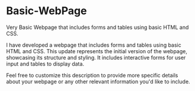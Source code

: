 # Basic-WebPage
Very Basic Webpage that includes forms and tables using basic HTML and CSS. 

I have developed a webpage that includes forms and tables using basic HTML and CSS. This update represents the initial version of the webpage, showcasing its structure and styling. It includes interactive forms for user input and tables to display data.

Feel free to customize this description to provide more specific details about your webpage or any other relevant information you'd like to include.
